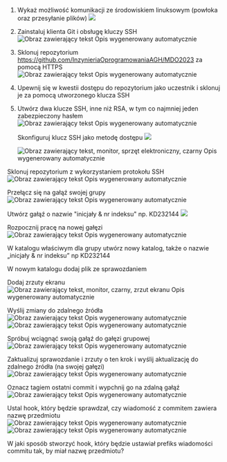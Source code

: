1.  Wykaż możliwość komunikacji ze środowiskiem linuksowym (powłoka oraz przesyłanie plików) ![](./ss/Obraz1.png)
2.  Zainstaluj klienta Git i obsługę kluczy SSH ![Obraz zawierający tekst Opis wygenerowany automatycznie](./ss/Obraz2.png)
3.  Sklonuj repozytorium https://github.com/InzynieriaOprogramowaniaAGH/MDO2023 za pomocą HTTPS ![Obraz zawierający tekst Opis wygenerowany automatycznie](./ss/Obraz3.png)
4.  Upewnij się w kwestii dostępu do repozytorium jako uczestnik i sklonuj je za pomocą utworzonego klucza SSH
5.  Utwórz dwa klucze SSH, inne niż RSA, w tym co najmniej jeden zabezpieczony hasłem ![Obraz zawierający tekst Opis wygenerowany automatycznie](./ss/Obraz4.png)

    Skonfiguruj klucz SSH jako metodę dostępu ![](./ss/Obraz5.png)

    ![Obraz zawierający tekst, monitor, sprzęt elektroniczny, czarny Opis wygenerowany automatycznie](./ss/Obraz6.png)

Sklonuj repozytorium z wykorzystaniem protokołu SSH ![Obraz zawierający tekst Opis wygenerowany automatycznie](./ss/Obraz7.png)

Przełącz się na gałąź swojej grupy ![Obraz zawierający tekst Opis wygenerowany automatycznie](./ss/Obraz8.png)

Utwórz gałąź o nazwie "inicjały & nr indeksu" np. KD232144 ![](./ss/Obraz9.png)

Rozpocznij pracę na nowej gałęzi ![Obraz zawierający tekst Opis wygenerowany automatycznie](./ss/Obraz10.png)

W katalogu właściwym dla grupy utwórz nowy katalog, także o nazwie „inicjały & nr indeksu” np KD232144

W nowym katalogu dodaj plik ze sprawozdaniem

Dodaj zrzuty ekranu ![Obraz zawierający tekst, monitor, czarny, zrzut ekranu Opis wygenerowany automatycznie](./ss/Obraz11.png)

Wyślij zmiany do zdalnego źródła ![Obraz zawierający tekst Opis wygenerowany automatycznie](./ss/Obraz12.png) ![Obraz zawierający tekst Opis wygenerowany automatycznie](./ss/Obraz13.png)

Spróbuj wciągnąć swoją gałąź do gałęzi grupowej ![Obraz zawierający tekst Opis wygenerowany automatycznie](./ss/Obraz14.png)

Zaktualizuj sprawozdanie i zrzuty o ten krok i wyślij aktualizację do zdalnego źródła (na swojej gałęzi) ![Obraz zawierający tekst Opis wygenerowany automatycznie](./ss/Obraz15.png)

Oznacz tagiem ostatni commit i wypchnij go na zdalną gałąź ![Obraz zawierający tekst Opis wygenerowany automatycznie](./ss/Obraz16.png)

Ustal hook, który będzie sprawdzał, czy wiadomość z commitem zawiera nazwę przedmiotu ![Obraz zawierający tekst Opis wygenerowany automatycznie](./ss/Obraz17.png) ![Obraz zawierający tekst Opis wygenerowany automatycznie](./ss/Obraz18.png)

W jaki sposób stworzyć hook, który będzie ustawiał prefiks wiadomości commitu tak, by miał nazwę przedmiotu?
